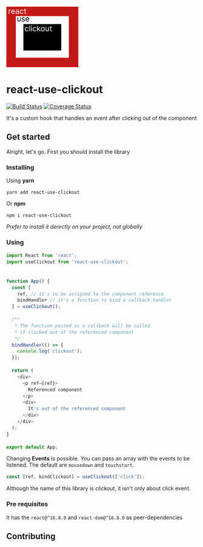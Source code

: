 ![icon](icon.png)

# react-use-clickout
[![Build Status](https://travis-ci.org/jmlavoier/react-use-clickout.svg?branch=master)](https://travis-ci.org/jmlavoier/react-use-clickout)
[![Coverage Status](https://coveralls.io/repos/github/jmlavoier/react-use-clickout/badge.svg?branch=master&service=github)](https://coveralls.io/github/jmlavoier/react-use-clickout?branch=master)

It's a custom hook that handles an event after clicking out of the component

## Get started
Alright, let's go. First you should install the library

### Installing
Using **yarn**
```
yarn add react-use-clickout
```
Or **npm**
```
npm i react-use-clickout
```

*Prefer to install it derectly on your project, not globally*

### Using

```js
import React from 'react';
import useClickout from 'react-use-clickout';


function App() {
  const [
    ref, // it's to be assigned to the component reference
    bindHandler // it's a function to bind a callback handler
  ] = useClickout();
  
  /**
   * The function passed as a callback will be called 
   * if clicked out of the referenced component 
   */
  bindHandler(() => {
    console.log('clickout');
  });

  return (
    <div>
      <p ref={ref}>
        Referenced component 
      </p>
      <div>
        It's out of the referenced component
      </div>
    </div>
  );
}

export default App;
```

Changing **Events** is possible. You can pass an array with the events to be listened. The default are `mousedown` and `touchstart`.

```js
const [ref, bindClickout] = useClickout(['click']);
```

Although the name of this library is *clickout*, it isn't only about click event. 


### Pre requisites
It has the `react@^16.8.0` and `react-dom@^16.8.0` as peer-dependencies

## Contributing
